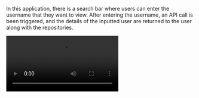  In this application, there is a search bar where users can enter the username that they want to view. After entering the username, an API call is been triggered, and the details of the inputted user are returned to the user along with the repositories.

<video src="https://github.com/Subhashnee15/github-profile-search/assets/126400709/de75152f-93d6-47ee-ab91-0716c049a4cf"></video>

